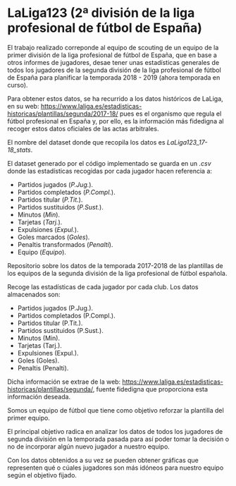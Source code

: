 # LaLiga123 (2ª división de la liga profesional de fútbol de España)

El trabajo realizado correponde al equipo de scouting de un equipo de la primer división de la liga profesional de fútbol de España, que en base a otros informes de jugadores, desae tener unas estadísticas generales de todos los jugadores de la segunda división de la liga profesional de fútbol de España para planificar la temporada 2018 - 2019 (ahora temporada en curso).

Para obtener estos datos, se ha recurrido a los datos históricos de LaLiga, en su web:
https://www.laliga.es/estadisticas-historicas/plantillas/segunda/2017-18/
pues es el organismo que regula el fútbol profesional en España y, por ello, es la información más fidedigna al recoger estos datos oficiales de las actas arbitrales.


El nombre del dataset donde que recopila los datos es _LaLiga123_17-18_stats_.


El dataset generado por el código implementado se guarda en un _.csv_ donde las estadísticas recogidas por cada jugador hacen referencia a:

- Partidos jugados (_P.Jug._).
- Partidos completados (_P.Compl._).
- Partidos titular (_P.Tit._).
- Partidos sustituidos (_P.Sust._).
- Minutos (_Min_).
- Tarjetas (_Tarj._).
- Expulsiones (_Expul._).
- Goles marcados (_Goles_).
- Penaltis transformados (_Penalti_).
- Equipo (_Equipo_).




Repositorio sobre los datos de la temporada 2017-2018 de las plantillas de los equipos de la segunda división de la liga profesional de fútbol española.

Recoge las estadísticas de cada jugador por cada club. Los datos almacenados son:

- Partidos jugados (P.Jug.).
- Partidos completados (P.Compl.).
- Partidos titular (P.Tit.).
- Partidos sustituidos (P.Sust.).
- Minutos (Min).
- Tarjetas (Tarj.).
- Expulsiones (Expul.).
- Goles (Goles).
- Penaltis (Penalti).

Dicha información se extrae de la web: https://www.laliga.es/estadisticas-historicas/plantillas/segunda/,
fuente fidedigna que proporciona esta información deseada.

Somos un equipo de fútbol que tiene como objetivo reforzar la plantilla del primer equipo.

El principal objetivo radica en analizar los datos de todos los jugadores de segunda división en la temporada pasada para así poder tomar la decisión o no de incorporar algún nuevo jugador a nuestro equipo.

Con los datos obtenidos a su vez se pueden obtener gráficas que representen qué o cúales jugadores son más idóneos para nuestro equipo según el objetivo fijado.

